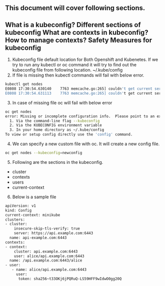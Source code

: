 ## This document will cover following sections.

What is a kubeconfig?
Different sections of kubeconfig
What are contexts in kubeconfig?
How to manage contexts?
Safety Measures for kubeconfig
---
1. Kubeconfig file default location for Both Openshift and Kubenetes. If we try to run any kubectl or oc command it will try to find out the kubeconfig file from following location.
~/.kube/config
2. If file is missing then kubectl commands will fail with below error.
```bash
kubectl get nodes
E0808 17:30:54.630140    7763 memcache.go:265] couldn't get current server API group list: Get "http://localhost:8080/api?timeout=32s": dial tcp 127.0.0.1:8080: connect: connection refused
E0808 17:30:54.631113    7763 memcache.go:265] couldn't get current server API group list: Get "http://localhost:8080/api?timeout=32s": dial tcp 127.0.0.1:8080: connect: connection refused
```
3. In case of missing file oc will fail with below error
```bash
oc get nodes
error: Missing or incomplete configuration info.  Please point to an existing, complete config file:
  1. Via the command-line flag --kubeconfig
  2. Via the KUBECONFIG environment variable
  3. In your home directory as ~/.kube/config
To view or setup config directly use the 'config' command.
```
4. We can specify a new custom file with oc. It will create a new config file.
```bash
oc get nodes --kubeconfig=newconfig
```
5. Following are the sections in the kubeconfig.
 - cluster
 - contexts
 - users
 - current-context
6. Below is a sample file
```bash
apiVersion: v1
kind: Config
current-context: minikube
clusters:
- cluster:
    insecure-skip-tls-verify: true
    server: https://api.example.com:6443
  name: api-example.com:6443
contexts:
- context:
    cluster: api.example.com:6443
    user: alice/api.example.com:6443
  name: /api.example.com:6443/alice
- user:
   - name: alice/api.example.com:6443
     user:
      token: sha256~t33OKj6jPQRuQ-LS59HFF9wIdwO0gg20Q


